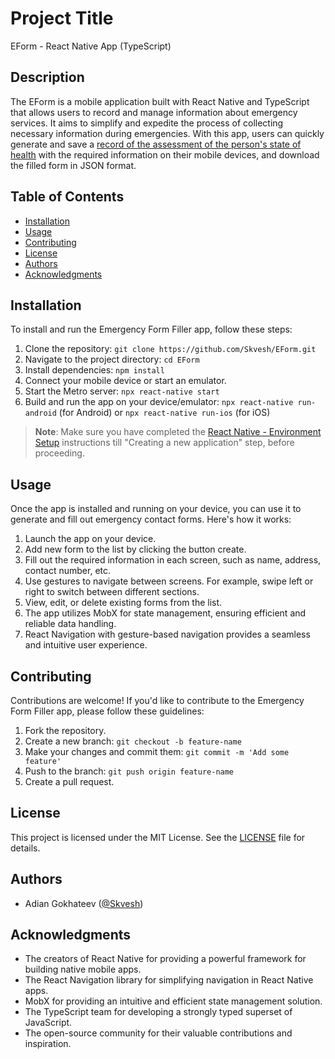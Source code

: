 # Project Title

EForm - React Native App (TypeScript)

## Description

The EForm is a mobile application built with React Native and TypeScript that allows users to record and manage information about emergency services. It aims to simplify and expedite the process of collecting necessary information during emergencies. With this app, users can quickly generate and save a [record of the assessment of the person's state of health](https://www.sevt.sk/zaznam-o-zhodnoteni-zdravotneho-stavu-osoby.html) with the required information on their mobile devices, and download the filled form in JSON format.

## Table of Contents

-   [Installation](#installation)
-   [Usage](#usage)
-   [Contributing](#contributing)
-   [License](#license)
-   [Authors](#authors)
-   [Acknowledgments](#acknowledgments)

## Installation

To install and run the Emergency Form Filler app, follow these steps:

1. Clone the repository: `git clone https://github.com/Skvesh/EForm.git`
2. Navigate to the project directory: `cd EForm`
3. Install dependencies: `npm install`
4. Connect your mobile device or start an emulator.
5. Start the Metro server: `npx react-native start`
6. Build and run the app on your device/emulator: `npx react-native run-android` (for Android) or `npx react-native run-ios` (for iOS)

> **Note**: Make sure you have completed the [React Native - Environment Setup](https://reactnative.dev/docs/environment-setup) instructions till "Creating a new application" step, before proceeding.

## Usage

Once the app is installed and running on your device, you can use it to generate and fill out emergency contact forms. Here's how it works:

1. Launch the app on your device.
2. Add new form to the list by clicking the button create.
3. Fill out the required information in each screen, such as name, address, contact number, etc.
4. Use gestures to navigate between screens. For example, swipe left or right to switch between different sections.
5. View, edit, or delete existing forms from the list.
6. The app utilizes MobX for state management, ensuring efficient and reliable data handling.
7. React Navigation with gesture-based navigation provides a seamless and intuitive user experience.

## Contributing

Contributions are welcome! If you'd like to contribute to the Emergency Form Filler app, please follow these guidelines:

1. Fork the repository.
2. Create a new branch: `git checkout -b feature-name`
3. Make your changes and commit them: `git commit -m 'Add some feature'`
4. Push to the branch: `git push origin feature-name`
5. Create a pull request.

## License

This project is licensed under the MIT License. See the [LICENSE](LICENSE) file for details.

## Authors

-   Adian Gokhateev ([@Skvesh](https://github.com/Skvesh))

## Acknowledgments

-   The creators of React Native for providing a powerful framework for building native mobile apps.
-   The React Navigation library for simplifying navigation in React Native apps.
-   MobX for providing an intuitive and efficient state management solution.
-   The TypeScript team for developing a strongly typed superset of JavaScript.
-   The open-source community for their valuable contributions and inspiration.
